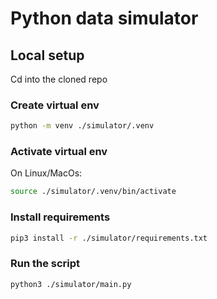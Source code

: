 # Python data simulator
## Local setup
Cd into the cloned repo

### Create virtual env
```bash
python -m venv ./simulator/.venv
```

### Activate virtual env
On Linux/MacOs:
```bash
source ./simulator/.venv/bin/activate
```

### Install requirements
```bash
pip3 install -r ./simulator/requirements.txt
```

### Run the script
```bash
python3 ./simulator/main.py
```
